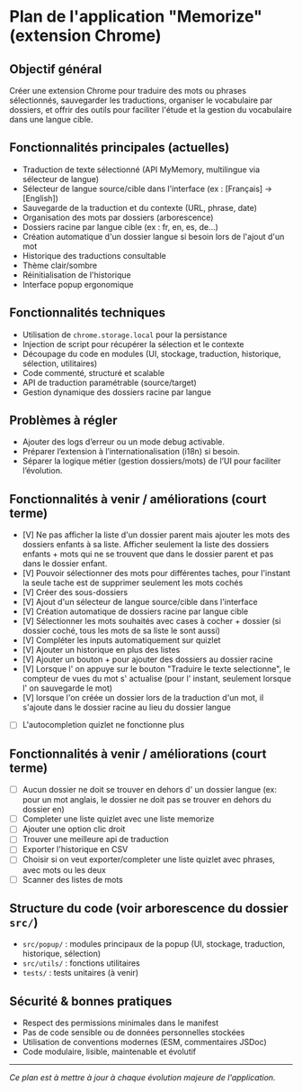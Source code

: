 # Plan de l'application "Memorize" (extension Chrome)

## Objectif général
Créer une extension Chrome pour traduire des mots ou phrases sélectionnés, sauvegarder les traductions, organiser le vocabulaire par dossiers, et offrir des outils pour faciliter l'étude et la gestion du vocabulaire dans une langue cible.


## Fonctionnalités principales (actuelles)
- Traduction de texte sélectionné (API MyMemory, multilingue via sélecteur de langue)
- Sélecteur de langue source/cible dans l'interface (ex : [Français] → [English])
- Sauvegarde de la traduction et du contexte (URL, phrase, date)
- Organisation des mots par dossiers (arborescence)
- Dossiers racine par langue cible (ex : fr, en, es, de...)
- Création automatique d'un dossier langue si besoin lors de l'ajout d'un mot
- Historique des traductions consultable
- Thème clair/sombre
- Réinitialisation de l'historique
- Interface popup ergonomique


## Fonctionnalités techniques
- Utilisation de `chrome.storage.local` pour la persistance
- Injection de script pour récupérer la sélection et le contexte
- Découpage du code en modules (UI, stockage, traduction, historique, sélection, utilitaires)
- Code commenté, structuré et scalable
- API de traduction paramétrable (source/target)
- Gestion dynamique des dossiers racine par langue


## Problèmes à régler
- Ajouter des logs d’erreur ou un mode debug activable.
- Préparer l’extension à l’internationalisation (i18n) si besoin.
- Séparer la logique métier (gestion dossiers/mots) de l’UI pour faciliter l’évolution.


## Fonctionnalités à venir / améliorations (court terme)
- [V] Ne pas afficher la liste d'un dossier parent mais ajouter les mots des dossiers enfants à sa liste. Afficher seulement la liste des dossiers enfants + mots qui ne se trouvent que dans le dossier parent et pas dans le dossier enfant.
- [V] Pouvoir sélectionner des mots pour différentes taches, pour l'instant la seule tache est de supprimer seulement les mots cochés
- [V] Créer des sous-dossiers
- [V] Ajout d'un sélecteur de langue source/cible dans l'interface
- [V] Création automatique de dossiers racine par langue cible
- [V] Sélectionner les mots souhaités avec cases à cocher + dossier (si dossier coché, tous les mots de sa liste le sont aussi)
- [V] Compléter les inputs automatiquement sur quizlet
- [V] Ajouter un historique en plus des listes
- [V] Ajouter un bouton + pour ajouter des dossiers au dossier racine
- [V] Lorsque l' on appuye sur le bouton "Traduire le texte selectionne", le compteur de vues du mot s' actualise (pour l' instant, seulement lorsque l' on sauvegarde le mot)
- [V] lorsque l'on créée un dossier lors de la traduction d'un mot, il s'ajoute dans le dossier racine au lieu du dossier langue
- [ ] L'autocompletion quizlet ne fonctionne plus


## Fonctionnalités à venir / améliorations (court terme)
- [ ] Aucun dossier ne doit se trouver en dehors d' un dossier langue (ex: pour un mot anglais, le dossier ne doit pas se trouver en dehors du dossier en)
- [ ] Completer une liste quizlet avec une liste memorize
- [ ] Ajouter une option clic droit
- [ ] Trouver une meilleure api de traduction
- [ ] Exporter l'historique en CSV
- [ ] Choisir si on veut exporter/completer une liste quizlet avec phrases, avec mots ou les deux
- [ ] Scanner des listes de mots

## Structure du code (voir arborescence du dossier `src/`)
- `src/popup/` : modules principaux de la popup (UI, stockage, traduction, historique, sélection)
- `src/utils/` : fonctions utilitaires
- `tests/` : tests unitaires (à venir)

## Sécurité & bonnes pratiques
- Respect des permissions minimales dans le manifest
- Pas de code sensible ou de données personnelles stockées
- Utilisation de conventions modernes (ESM, commentaires JSDoc)
- Code modulaire, lisible, maintenable et évolutif

---

*Ce plan est à mettre à jour à chaque évolution majeure de l'application.*
